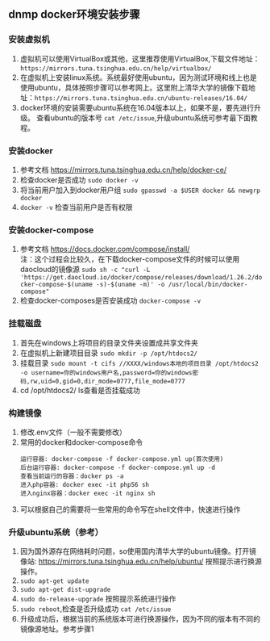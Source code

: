## dnmp docker环境安装步骤

### 安装虚拟机
1. 虚拟机可以使用VirtualBox或其他，这里推荐使用VirtualBox,下载文件地址：`https://mirrors.tuna.tsinghua.edu.cn/help/virtualbox/`
2. 在虚拟机上安装linux系统。系统最好使用ubuntu，因为测试环境和线上也是使用ubuntu，具体按照步骤可以参考网上。这里附上清华大学的镜像下载地址：`https://mirrors.tuna.tsinghua.edu.cn/ubuntu-releases/16.04/`
3. docker环境的安装需要ubuntu系统在16.04版本以上，如果不是，要先进行升级。 查看ubuntu的版本号 `cat /etc/issue`,升级ubuntu系统可参考最下面教程。

### 安装docker
1. 参考文档 https://mirrors.tuna.tsinghua.edu.cn/help/docker-ce/  
2. 检查docker是否成功 `sudo docker -v`
3. 将当前用户加入到docker用户组 `sudo gpasswd -a $USER docker && newgrp docker`
4. `docker -v` 检查当前用户是否有权限

### 安装docker-compose
1. 参考文档 https://docs.docker.com/compose/install/  
    注：这个过程会比较久，在下载docker-compose文件的时候可以使用daocloud的镜像源
    `sudo sh -c "curl -L 'https://get.daocloud.io/docker/compose/releases/download/1.26.2/docker-compose-$(uname -s)-$(uname -m)' -o /usr/local/bin/docker-compose"`
2. 检查docker-composes是否安装成功 `docker-compose -v`

### 挂载磁盘
1. 首先在windows上将项目的目录文件夹设置成共享文件夹
2. 在虚拟机上新建项目目录 `sudo mkdir -p /opt/htdocs2/`
3. 挂载目录 `sudo mount -t cifs //XXXX/windows本地的项目目录 /opt/htdocs2 -o username=你的windows用户名,password=你的windows密码,rw,uid=0,gid=0,dir_mode=0777,file_mode=0777`
4. cd /opt/htdocs2/ ls查看是否挂载成功

### 构建镜像
1. 修改.env文件（一般不需要修改）
2. 常用的docker和docker-compose命令
    ```
    运行容器: docker-compose -f docker-compose.yml up(首次使用)
    后台运行容器: docker-compose -f docker-compose.yml up -d
    查看当前运行的容器：docker ps -a
    进入php容器: docker exec -it php56 sh
    进入nginx容器：docker exec -it nginx sh
    ```
3. 可以根据自己的需要将一些常用的命令写在shell文件中，快速进行操作

### 升级ubuntu系统（参考）
1. 因为国外源存在网络耗时问题，so使用国内清华大学的ubuntu镜像。打开镜像站: https://mirrors.tuna.tsinghua.edu.cn/help/ubuntu/ 按照提示进行换源操作。
2. `sudo apt-get update`
3. `sudo apt-get dist-upgrade`
4. `sudo do-release-upgrade` 按照提示系统进行操作
5. `sudo reboot`,检查是否升级成功 `cat /etc/issue`
6. 升级成功后，根据当前的系统版本可进行换源操作，因为不同的版本有不同的镜像源地址。参考步骤1
